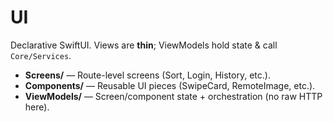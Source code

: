 # UI

Declarative SwiftUI. Views are **thin**; ViewModels hold state & call `Core/Services`.

- **Screens/** — Route-level screens (Sort, Login, History, etc.).
- **Components/** — Reusable UI pieces (SwipeCard, RemoteImage, etc.).
- **ViewModels/** — Screen/component state + orchestration (no raw HTTP here).
